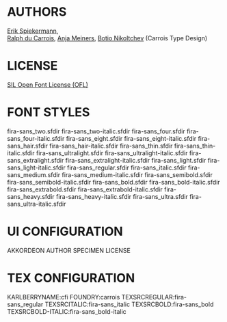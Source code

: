

AUTHORS
=======
[Erik Spiekermann](http://www.edenspiekermann.com/),    
[Ralph du Carrois](http://www.carrois.com/), 
[Anja Meiners](http://www.carrois.com/), [Botio Nikoltchev](http://lettersoup.de/) 
(Carrois Type Design)

LICENSE
=======
[SIL Open Font License (OFL)](http://scripts.sil.org/OFL)


FONT STYLES
===========

fira-sans_two.sfdir
    fira-sans_two-italic.sfdir
fira-sans_four.sfdir
    fira-sans_four-italic.sfdir
fira-sans_eight.sfdir
    fira-sans_eight-italic.sfdir
fira-sans_hair.sfdir
    fira-sans_hair-italic.sfdir
fira-sans_thin.sfdir
    fira-sans_thin-italic.sfdir
fira-sans_ultralight.sfdir
    fira-sans_ultralight-italic.sfdir
fira-sans_extralight.sfdir
    fira-sans_extralight-italic.sfdir
fira-sans_light.sfdir
    fira-sans_light-italic.sfdir
fira-sans_regular.sfdir
    fira-sans_italic.sfdir
fira-sans_medium.sfdir
    fira-sans_medium-italic.sfdir
fira-sans_semibold.sfdir
    fira-sans_semibold-italic.sfdir
fira-sans_bold.sfdir
    fira-sans_bold-italic.sfdir
fira-sans_extrabold.sfdir
    fira-sans_extrabold-italic.sfdir
fira-sans_heavy.sfdir
    fira-sans_heavy-italic.sfdir
fira-sans_ultra.sfdir
    fira-sans_ultra-italic.sfdir


UI CONFIGURATION
================

AKKORDEON
AUTHOR
SPECIMEN
LICENSE

TEX CONFIGURATION
=================
KARLBERRYNAME:cfi
FOUNDRY:carrois
TEXSRCREGULAR:fira-sans_regular
TEXSRCITALIC:fira-sans_italic
TEXSRCBOLD:fira-sans_bold
TEXSRCBOLD-ITALIC:fira-sans_bold-italic


